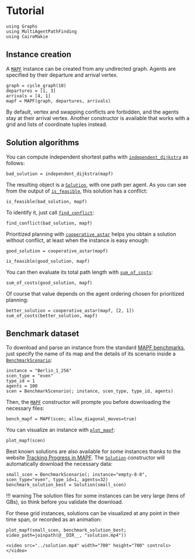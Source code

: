 # Tutorial

```@example tuto
using Graphs
using MultiAgentPathFinding
using CairoMakie
```

## Instance creation

A [`MAPF`](@ref) instance can be created from any undirected graph.
Agents are specified by their departure and arrival vertex.

```@example tuto
graph = cycle_graph(10)
departures = [1, 3]
arrivals = [4, 1]
mapf = MAPF(graph, departures, arrivals)
```

By default, vertex and swapping conflicts are forbidden, and the agents stay at their arrival vertex.
Another constructor is available that works with a grid and lists of coordinate tuples instead.

## Solution algorithms

You can compute independent shortest paths with [`independent_dijkstra`](@ref) as follows:

```@example tuto
bad_solution = independent_dijkstra(mapf)
```

The resulting object is a [`Solution`](@ref), with one path per agent.
As you can see from the output of [`is_feasible`](@ref), this solution has a conflict:

```@example tuto
is_feasible(bad_solution, mapf)
```

To identify it, just call [`find_conflict`](@ref):

```@example tuto
find_conflict(bad_solution, mapf)
```

Prioritized planning with [`cooperative_astar`](@ref) helps you obtain a solution without conflict, at least when the instance is easy enough:

```@example tuto
good_solution = cooperative_astar(mapf)
```

```@example tuto
is_feasible(good_solution, mapf)
```

You can then evaluate its total path length with [`sum_of_costs`](@ref):

```@example tuto
sum_of_costs(good_solution, mapf)
```

Of course that value depends on the agent ordering chosen for prioritized planning:

```@example tuto
better_solution = cooperative_astar(mapf, [2, 1])
sum_of_costs(better_solution, mapf)
```

## Benchmark dataset

To download and parse an instance from the standard [MAPF benchmarks](https://www.movingai.com/benchmarks/mapf.html), just specify the name of its map and the details of its scenario inside a [`BenchmarkScenario`](@ref):

```@example tuto
instance = "Berlin_1_256"
scen_type = "even"
type_id = 1
agents = 100
scen = BenchmarkScenario(; instance, scen_type, type_id, agents)
```

Then, the [`MAPF`](@ref) constructor will prompte you before downloading the necessary files:

```@example tuto
bench_mapf = MAPF(scen; allow_diagonal_moves=true)
```

You can visualize an instance with [`plot_mapf`](@ref):

```@example tuto
plot_mapf(scen)
```

Best known solutions are also available for some instances thanks to the website [Tracking Progress in MAPF](https://tracker.pathfinding.ai/).
The [`Solution`](@ref) constructor will automatically download the necessary data:

```@example tuto
small_scen = BenchmarkScenario(; instance="empty-8-8", scen_type="even", type_id=1, agents=32)
benchmark_solution_best = Solution(small_scen)
```

!!! warning
    The solution files for some instances can be very large (tens of GBs), so think before you validate the download.

For these grid instances, solutions can be visualized at any point in their time span, or recorded as an animation:

```@example tuto
plot_mapf(small_scen, benchmark_solution_best; video_path=joinpath(@__DIR__, "solution.mp4"))
```

```@raw html
<video src="../solution.mp4" width="700" height="700" controls></video>
```
